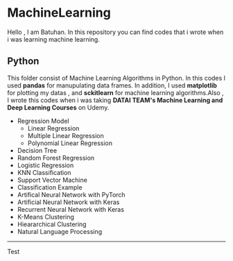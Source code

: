 # MachineLearning

Hello , I am Batuhan. In this repository you can find codes that i wrote when i was learning machine learning.


## Python

This folder consist of Machine Learning Algorithms in Python. In this codes I used **pandas** for manupulating data frames.
In addition, I used **matplotlib** for plotting my datas , and **sckitlearn** for machine learning algorithms.Also , I
wrote this codes when i was taking **DATAI TEAM's Machine Learning and Deep Learning Courses** on Udemy.

* Regression Model
  * Linear Regression
  * Multiple Linear Regression
  * Polynomial Linear Regression
 * Decision Tree
 * Random Forest Regression
 * Logistic Regression
 * KNN Classification
 * Support Vector Machine
 * Classification Example
 * Artifical Neural Network with PyTorch
 * Artificial Neural Network with Keras
 * Recurrent Neural Network with Keras
 * K-Means Clustering
 * Hieararchical Clustering
 * Natural Language Processing  
---
Test